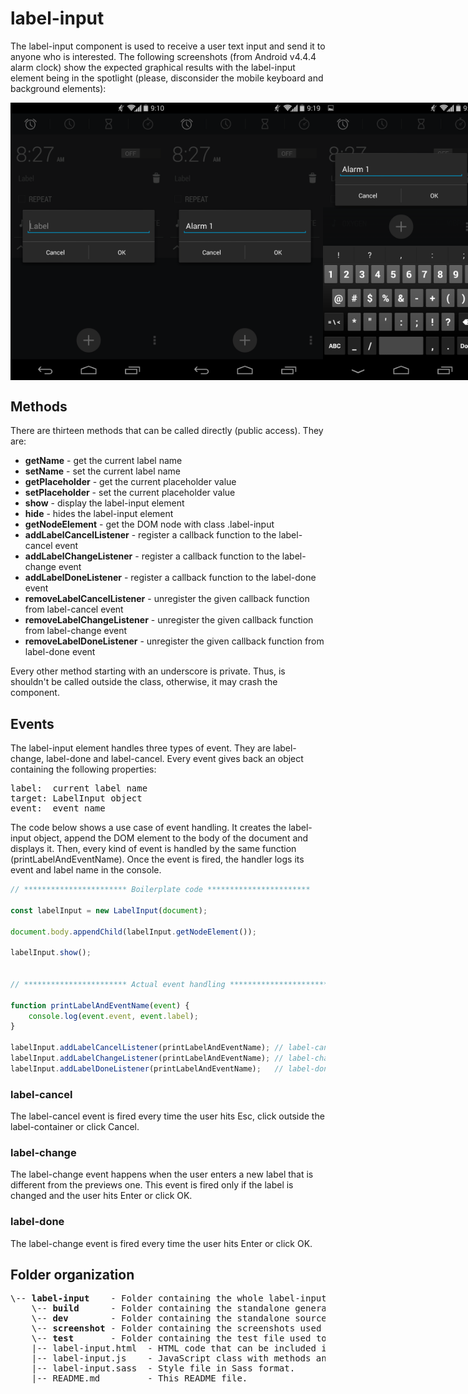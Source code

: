 # label-input
The label-input component is used to receive a user text input and
send it to anyone who is interested. The following screenshots (from Android v4.4.4 alarm clock) show the expected graphical results with the label-input element being in the
spotlight (please, disconsider the mobile keyboard and background elements):

<div id="images-container" style="display: flex; flex-direction: row; align-items: center; justify-content: space-between">
    <img src="./screenshot/label-input-screenshot.png" alt="label-input screenshot" width=" 250px">
    <img src="./screenshot/label-input-named-screenshot.png" alt="label-input named screenshot" width=" 250px">
    <img src="./screenshot/label-input-named-keyboard-screenshot.png" alt="label-input named keyboard screenshot" width=" 250px">
</div>

## Methods
There are thirteen methods that can be called directly (public access). They are:
* **getName** - get the current label name
* **setName** - set the current label name
* **getPlaceholder** - get the current placeholder value
* **setPlaceholder** - set the current placeholder value
* **show** - display the label-input element
* **hide** - hides the label-input element
* **getNodeElement** - get the DOM node with class .label-input
* **addLabelCancelListener** - register a callback function to the label-cancel event
* **addLabelChangeListener** - register a callback function to the label-change event
* **addLabelDoneListener** - register a callback function to the label-done event
* **removeLabelCancelListener** - unregister the given callback function from label-cancel event
* **removeLabelChangeListener** - unregister the given callback function from label-change event
* **removeLabelDoneListener** - unregister the given callback function from label-done event

Every other method starting with an underscore is private. Thus, is shouldn't be called
outside the class, otherwise, it may crash the component.

## Events
The label-input element handles three types of event. They are label-change, label-done and label-cancel.
Every event gives back an object containing the following properties:<br>
<pre>
label:  current label name
target: LabelInput object
event:  event name
</pre>

The code below shows a use case of event handling. It creates the label-input object, append the DOM element to the body of the document and displays it. Then, every kind of event is handled by the same function (printLabelAndEventName). Once the event is fired,
the handler logs its event and label name in the console.
```javascript
// *********************** Boilerplate code ***********************

const labelInput = new LabelInput(document);

document.body.appendChild(labelInput.getNodeElement());

labelInput.show();


// *********************** Actual event handling ***********************

function printLabelAndEventName(event) {
    console.log(event.event, event.label);
}

labelInput.addLabelCancelListener(printLabelAndEventName); // label-cancel
labelInput.addLabelChangeListener(printLabelAndEventName); // label-change
labelInput.addLabelDoneListener(printLabelAndEventName);   // label-done
```

### label-cancel
The label-cancel event is fired every time the user hits Esc, click outside the
label-container or click Cancel.

### label-change
The label-change event happens when the user enters a new label that is different
from the previews one. This event is fired only if the label is changed and the user
hits Enter or click OK.

### label-done
The label-change event is fired every time the user hits Enter or click OK.

## Folder organization
<pre>
\-- <b>label-input</b>    - Folder containing the whole label-input module.
    \-- <b>build</b>      - Folder containing the standalone generated code to run this component individually.
    \-- <b>dev</b>        - Folder containing the standalone source code to run this component individually.
    \-- <b>screenshot</b> - Folder containing the screenshots used as a reference to the GUI.
    \-- <b>test</b>       - Folder containing the test file used to validate the LabelInput JavaScript class.
    |-- label-input.html  - HTML code that can be included in other components.
    |-- label-input.js    - JavaScript class with methods and events.
    |-- label-input.sass  - Style file in Sass format.
    |-- README.md         - This README file.
</pre>